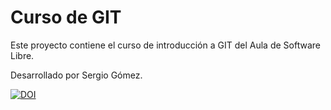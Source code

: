 
# Curso de GIT

Este proyecto contiene el curso de introducción a GIT del Aula de Software Libre.

Desarrollado por Sergio Gómez.

[![DOI](https://zenodo.org/badge/296589526.svg)](https://zenodo.org/badge/latestdoi/296589526)
